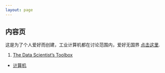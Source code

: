 ```yaml
---
layout: page
---
```


## 内容页

这是为了个人爱好而创建，工业计算机都在讨论范围内，爱好无国界 [点击这里](https://github.com/SklBrav/SklBrav.github.io#contributing).

1. [The Data Scientist’s Toolbox](/toolbox/)


- [计算机](/computer/)

